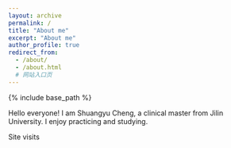 ```yaml
---
layout: archive
permalink: /
title: "About me"
excerpt: "About me"
author_profile: true
redirect_from: 
  - /about/
  - /about.html
  # 网站入口页
---
```


{% include base_path %}

Hello everyone!
I am Shuangyu Cheng, a clinical master from Jilin University. I enjoy practicing and studying.

<script async src="//busuanzi.ibruce.info/busuanzi/2.3/busuanzi.pure.mini.js"></script>

<span id="busuanzi_container_site_uv">
  Site visits    <span id="busuanzi_value_site_uv"></span>
</span>


